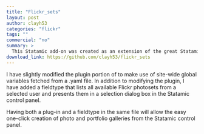 ```yaml
---
title: "Flickr_sets"
layout: post
author: clayh53
categories: "flickr"
tags: ""
commercial: "no"
summary: >
  This Statamic add-on was created as an extension of the great Statamic flickr plugin created by Nikolai Strandskogen.
download_link: https://github.com/clayh53/flickr_sets
---
```

I have slightly modified the plugin portion of to make use of site-wide global variables fetched from a .yaml file. In addition to modifying the plugin, I have added a fieldtype that lists all available Flickr photosets from a selected user and presents them in a selection dialog box in the Statamic control panel.

Having both a plug-in and a fieldtype in the same file will allow the easy one-click creation of photo and portfolio galleries from the Statamic control panel.
